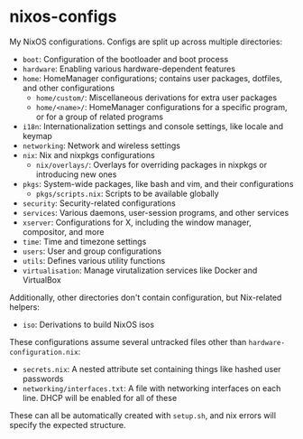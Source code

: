 # nixos-configs

My NixOS configurations. Configs are split up across multiple directories:

- `boot`: Configuration of the bootloader and boot process
- `hardware`: Enabling various hardware-dependent features
- `home`: HomeManager configurations; contains user packages, dotfiles, and
  other configurations
  - `home/custom/`: Miscellaneous derivations for extra user packages
  - `home/<name>/`: HomeManager configurations for a specific program, or for
    a group of related programs
- `i18n`: Internationalization settings and console settings, like locale and
  keymap
- `networking`: Network and wireless settings
- `nix`: Nix and nixpkgs configurations
  - `nix/overlays/`: Overlays for overriding packages in nixpkgs or introducing
    new ones
- `pkgs`: System-wide packages, like bash and vim, and their configurations
  - `pkgs/scripts.nix`: Scripts to be available globally
- `security`: Security-related configurations
- `services`: Various daemons, user-session programs, and other services
- `xserver`: Configurations for X, including the window manager, compositor,
  and more
- `time`: Time and timezone settings
- `users`: User and group configurations
- `utils`: Defines various utility functions
- `virtualisation`: Manage virutalization services like Docker and VirtualBox

Additionally, other directories don't contain configuration, but Nix-related
helpers:

- `iso`: Derivations to build NixOS isos

These configurations assume several untracked files other than
`hardware-configuration.nix`:

- `secrets.nix`: A nested attribute set containing things like hashed user
  passwords
- `networking/interfaces.txt`: A file with networking interfaces on each line.
  DHCP will be enabled for all of these

These can all be automatically created with `setup.sh`, and nix errors will
specify the expected structure.

